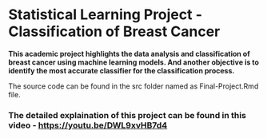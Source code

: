 # Statistical Learning Project - Classification of Breast Cancer

**This academic project highlights the data analysis and classification of breast cancer using machine learning models. And another objective is to identify the most accurate classifier for the classification process.**

The source code can be found in the src folder named as Final-Project.Rmd file. 

### The detailed explaination of this project can be found in this video - https://youtu.be/DWL9xvHB7d4

